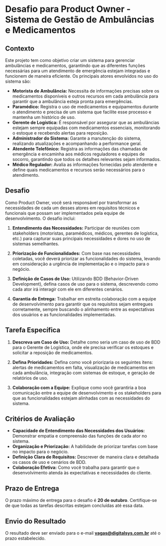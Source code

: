 # Desafio para Product Owner - Sistema de Gestão de Ambulâncias e Medicamentos

## Contexto
Este projeto tem como objetivo criar um sistema para gerenciar ambulâncias e medicamentos, garantindo que as diferentes funções necessárias para um atendimento de emergência estejam integradas e funcionem de maneira eficiente. Os principais atores envolvidos no uso do sistema são:

- **Motorista de Ambulância:** Necessita de informações precisas sobre os medicamentos disponíveis e outros recursos em cada ambulância para garantir que a ambulância esteja pronta para emergências.
- **Paramédico:** Registra o uso de medicamentos e equipamentos durante o atendimento e precisa de um sistema que facilite esse processo e mantenha um histórico de uso.
- **Gerente de Logística:** É responsável por assegurar que as ambulâncias estejam sempre equipadas com medicamentos essenciais, monitorando o estoque e recebendo alertas para reposição.
- **Administrador do Sistema:** Garante a manutenção do sistema, realizando atualizações e acompanhando a performance geral.
- **Atendente Telefônico:** Registra as informações das chamadas de emergência e encaminha aos médicos reguladores e equipes de socorro, garantindo que todos os detalhes relevantes sejam informados.
- **Médico Regulador:** Avalia as informações fornecidas pelo atendente e define quais medicamentos e recursos serão necessários para o atendimento.

## Desafio

Como Product Owner, você será responsável por transformar as necessidades de cada um desses atores em requisitos técnicos e funcionais que possam ser implementados pela equipe de desenvolvimento. O desafio inclui:

1. **Entendimento das Necessidades:** Participar de reuniões com stakeholders (motoristas, paramédicos, médicos, gerentes de logística, etc.) para capturar suas principais necessidades e dores no uso de sistemas semelhantes.
   
2. **Priorização de Funcionalidades:** Com base nas necessidades coletadas, você deverá priorizar as funcionalidades do sistema, levando em consideração a urgência de implementação e o impacto para o negócio.

3. **Definição de Casos de Uso:** Utilizando BDD (Behavior-Driven Development), defina casos de uso para o sistema, descrevendo como cada ator irá interagir com ele em diferentes cenários.

4. **Garantia de Entrega:** Trabalhar em estreita colaboração com a equipe de desenvolvimento para garantir que os requisitos sejam entregues corretamente, sempre buscando o alinhamento entre as expectativas dos usuários e as funcionalidades implementadas.

## Tarefa Específica

1. **Descreva um Caso de Uso:** Detalhe como seria um caso de uso de BDD para o Gerente de Logística, onde ele precisa verificar os estoques e solicitar a reposição de medicamentos.
   
2. **Defina Prioridades:** Defina como você priorizaria os seguintes itens: alertas de medicamentos em falta, visualização de medicamentos em cada ambulância, integração com sistemas de estoque, e geração de relatórios de uso.

3. **Colaboração com a Equipe:** Explique como você garantiria a boa comunicação entre a equipe de desenvolvimento e os stakeholders para que as funcionalidades estejam alinhadas com as necessidades do sistema.

## Critérios de Avaliação

- **Capacidade de Entendimento das Necessidades dos Usuários:** Demonstrar empatia e compreensão das funções de cada ator no sistema.
- **Organização e Priorização:** A habilidade de priorizar tarefas com base no impacto para o negócio.
- **Definição Clara de Requisitos:** Descrever de maneira clara e detalhada os casos de uso e cenários de BDD.
- **Colaboração Efetiva:** Como você trabalha para garantir que o desenvolvimento atenda às expectativas e necessidades do cliente.

## Prazo de Entrega

O prazo máximo de entrega para o desafio é **20 de outubro**. Certifique-se de que todas as tarefas descritas estejam concluídas até essa data.

## Envio do Resultado

O resultado deve ser enviado para o e-mail **vagas@digitalsys.com.br** até o prazo estabelecido.
